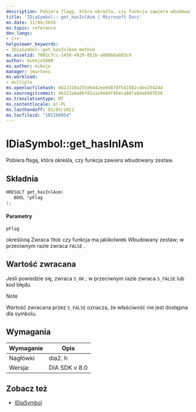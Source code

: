 ```yaml
---
description: Pobiera flagę, która określa, czy funkcja zawiera wbudowany zestaw.
title: 'IDiaSymbol:: get_hasInlAsm | Microsoft Docs'
ms.date: 11/04/2016
ms.topic: reference
dev_langs:
- C++
helpviewer_keywords:
- IDiaSymbol::get_hasInlAsm method
ms.assetid: 7001c7cc-1459-4929-851b-a08066a803c6
author: mikejo5000
ms.author: mikejo
manager: jmartens
ms.workload:
- multiple
ms.openlocfilehash: d422310a255e6442ee0d878f541882cdee254244
ms.sourcegitcommit: 4b323a8a8bfd1a1a9e84f4b4ca88fa8da690f656
ms.translationtype: MT
ms.contentlocale: pl-PL
ms.lasthandoff: 03/05/2021
ms.locfileid: "102160954"
---
```

# <a name="idiasymbolget_hasinlasm"></a>IDiaSymbol::get_hasInlAsm
Pobiera flagę, która określa, czy funkcja zawiera wbudowany zestaw.

## <a name="syntax"></a>Składnia

```C++
HRESULT get_hasInlAsm(
   BOOL *pFlag
);
```

#### <a name="parameters"></a>Parametry
 `pFlag`

określoną Zwraca `TRUE` czy funkcja ma jakikolwiek Wbudowany zestaw; w przeciwnym razie zwraca `FALSE` .

## <a name="return-value"></a>Wartość zwracana
 Jeśli powiedzie się, zwraca `S_OK` ; w przeciwnym razie zwraca `S_FALSE` lub kod błędu.

> [!NOTE]
> Wartość zwracana przez `S_FALSE` oznacza, że właściwość nie jest dostępna dla symbolu.

## <a name="requirements"></a>Wymagania

|Wymaganie|Opis|
|-----------------|-----------------|
|Nagłówki|dia2. h|
|Wersja:|DIA SDK v 8.0|

## <a name="see-also"></a>Zobacz też
- [IDiaSymbol](../../debugger/debug-interface-access/idiasymbol.md)
